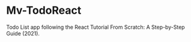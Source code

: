 # Mv-TodoReact
Todo List app following the React Tutorial From Scratch: A Step-by-Step Guide (2021).
